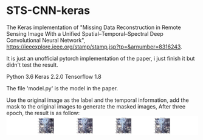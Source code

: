 # STS-CNN-keras

The Keras implementation of "Missing Data Reconstruction in Remote Sensing Image With a Unified Spatial–Temporal–Spectral Deep Convolutional Neural Network", https://ieeexplore.ieee.org/stamp/stamp.jsp?tp=&arnumber=8316243.

It is just an unofficial pytorch implementation of the paper, i just finish it but didn't test the result.

Python 3.6
Keras 2.2.0
Tensorflow 1.8

The file 'model.py' is the model in the paper.

Use the original image as the label and the temporal information, add the mask to the original images to generate the masked images, After three epoch, the result is as follow:
 ![image](https://github.com/quelladai/STS-CNN-keras/blob/master/result/img_1_2018-08-23-14-23-38.png)
    

